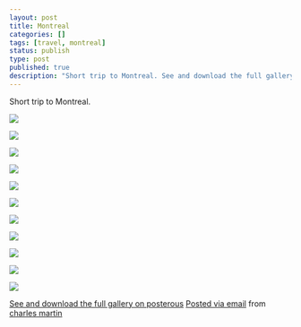 ```yaml
---
layout: post
title: Montreal
categories: []
tags: [travel, montreal]
status: publish
type: post
published: true
description: "Short trip to Montreal. See and download the full gallery on posterous Posted via email from charles martin"
---
```


Short trip to Montreal.

![]({{site.baseurl}}/assets/posterous/charlesmartin/08/2010-08-IMG_0071.jpg)

![]({{site.baseurl}}/assets/posterous/charlesmartin/08/2010-08-IMG_0072.jpg)

![]({{site.baseurl}}/assets/posterous/charlesmartin/08/2010-08-IMG_0077.jpg)

![]({{site.baseurl}}/assets/posterous/charlesmartin/08/2010-08-IMG_0079.jpg)

![]({{site.baseurl}}/assets/posterous/charlesmartin/08/2010-08-IMG_3945.jpg)

![]({{site.baseurl}}/assets/posterous/charlesmartin/08/2010-08-IMG_3947.jpg)

![]({{site.baseurl}}/assets/posterous/charlesmartin/08/2010-08-IMG_3954.jpg)

![]({{site.baseurl}}/assets/posterous/charlesmartin/08/2010-08-IMG_3958.jpg)

![]({{site.baseurl}}/assets/posterous/charlesmartin/08/2010-08-IMG_3960.jpg)

![]({{site.baseurl}}/assets/posterous/charlesmartin/08/2010-08-IMG_3962.jpg)

![]({{site.baseurl}}/assets/posterous/charlesmartin/08/2010-08-IMG_3969.jpg)

[See and download the full gallery on posterous](http://charlesmartin.posterous.com/montreal) 
[Posted via email](http://posterous.com)  from 
[charles martin](http://charlesmartin.posterous.com/montreal)
